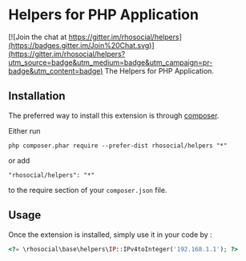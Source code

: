 Helpers for PHP Application
===========================

[![Join the chat at https://gitter.im/rhosocial/helpers](https://badges.gitter.im/Join%20Chat.svg)](https://gitter.im/rhosocial/helpers?utm_source=badge&utm_medium=badge&utm_campaign=pr-badge&utm_content=badge)
The Helpers for PHP Application.

Installation
------------

The preferred way to install this extension is through [composer](http://getcomposer.org/download/).

Either run

```
php composer.phar require --prefer-dist rhosocial/helpers "*"
```

or add

```
"rhosocial/helpers": "*"
```

to the require section of your `composer.json` file.


Usage
-----

Once the extension is installed, simply use it in your code by  :

```php
<?= \rhosocial\base\helpers\IP::IPv4toInteger('192.168.1.1'); ?>
```

